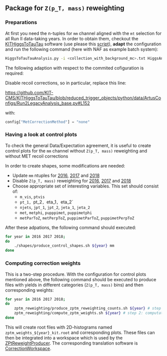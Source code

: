 ## Package for `Z(p_T, mass)` reweighting

### Preparations

At first you need the n-tuples for `mm` channel aligned with the `mt` selection for all Run II data-taking years. In order to obtain them, checkout the [KITHiggsToTauTau](https://github.com/KIT-CMS/KITHiggsToTauTau) software (use please this [script](https://github.com/KIT-CMS/KITHiggsToTauTau/blob/reduced_trigger_objects/scripts/checkout_packages_CMSSW102X.sh)), **adapt** the configuration and run the following command (here with NAF as example batch system):

```bash
HiggsToTauTauAnalysis.py -i <collection_with_background_mc>.txt HiggsAnalysis/KITHiggsToTauTau/data/Samples/Run201?/SingleMuon*.txt -a HiggsAnalysis/KITHiggsToTauTau/python/data/ArtusConfigs/Run2LegacyAnalysis_base.py --no-run -b naf --wall-time 03:00:00 --memory 2000 --files-per-job 15 --se-path srm://cmssrm-kit.gridka.de:8443/srm/managerv2?SFN=/pnfs/gridka.de/cms/disk-only/store/user/<dCacheUserName>/31-07-2019_NoMetRecoil -c mm --pipelines nominal
```
The following adaption with respect to the commited cofiguration is required:

Disable recoil corrections, so in particular, replace this line:

<https://github.com/KIT-CMS/KITHiggsToTauTau/blob/reduced_trigger_objects/python/data/ArtusConfigs/Run2LegacyAnalysis_base.py#L152>

with:

```python
config["MetCorrectionMethod"] = "none"
```

### Having a look at control plots
To check the general Data/Expectation agreement, it is useful to create control plots for the `mm` channel without `Z(p_T, mass)` reweighting and without MET recoil corrections

In order to create shapes, some modifications are needed:

 * Update `mm` ntuples for [2016](https://github.com/KIT-CMS/sm-htt-analysis/blob/master/utils/setup_samples.sh#L8), [2017](https://github.com/KIT-CMS/sm-htt-analysis/blob/master/utils/setup_samples.sh#L28) and [2018](https://github.com/KIT-CMS/sm-htt-analysis/blob/master/utils/setup_samples.sh#L43)
 * Disable `Z(p_T, mass)` reweighting for [2016](https://github.com/KIT-CMS/shape-producer/blob/master/shape_producer/estimation_methods_2016.py#L690), [2017](https://github.com/KIT-CMS/shape-producer/blob/master/shape_producer/estimation_methods_2017.py#L564) and [2018](https://github.com/KIT-CMS/shape-producer/blob/master/shape_producer/estimation_methods_2018.py#L545)
 * Choose appropriate set of interesting variables. This set should consist of:
   * `m_vis`, `ptvis`
   * `pt_1, `pt_2`, `eta_1`, `eta_2`
   * `njets`, `jpt_1`, `jpt_2`, `jeta_1`, `jeta_2`
   * `met`, `metphi`, `pupppimet`, `puppimetphi`
   * `metParToZ`, `metPerpToZ`, `puppimetParToZ`, `puppimetPerpToZ`

After these adpations, the following command should executed:

```bash
for year in 2016 2017 2018;
do
    ./shapes/produce_control_shapes.sh ${year} mm
done
```

### Computing correction weights

This is a two-step procedure. With the configuration for control plots mentioned above, the following command should be executed to produce files with yields in different categories (`Z(p_T, mass)` bins) and then corresponding weights:

```bash
for year in 2016 2017 2018;
do
    zptm_reweighting/produce_zptm_reweighting_counts.sh ${year} # step 1: yield production
    zptm_reweighting/compute_zptm_weights.sh ${year} # step 2: computation of correction weights
done
```

This will create root files with 2D-histograms named `zptm_weights_${year}_kit.root` and corresponding plots. These files can then be integrated into a workspace which is used by the [ZPtReweightProducer](https://github.com/KIT-CMS/KITHiggsToTauTau/blob/reduced_trigger_objects/python/data/ArtusConfigs/Run2LegacyAnalysis_base.py#L133-L135). The corresponding translation software is [CorrectionWorkspace](https://github.com/KIT-CMS/CorrectionsWorkspace).
